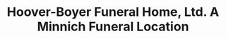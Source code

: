 ---
title: "Hoover-Boyer Funeral Home, Ltd. A Minnich Funeral Location"
url: /millersburg/hoover-boyer-funeral-home-ltd-a-minnich-funeral-location/
shop: funeral directors
---